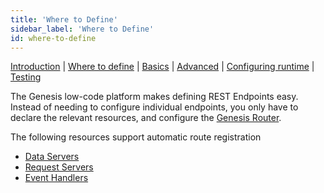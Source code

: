 ```yaml
---
title: 'Where to Define'
sidebar_label: 'Where to Define'
id: where-to-define
---
```


[Introduction](/server-modules/integration/rest-endpoints/introduction/) | [Where to define](/server-modules/integration/rest-endpoints/where-to-define) | [Basics](/server-modules/integration/rest-endpoints/basics/) | [Advanced](/server-modules/integration/rest-endpoints/advanced/) | [Configuring runtime](/server-modules/integration/rest-endpoints/configuring-runtime/) | [Testing](/server-modules/integration/rest-endpoints/testing/)

The Genesis low-code platform makes defining REST Endpoints easy. Instead of needing to configure individual endpoints, you only have to declare the relevant resources, and configure the [Genesis Router](/server-modules/configuring-runtime/genesis-router/).

The following resources support automatic route registration
* [Data Servers](/server-modules/data-server/introduction/)
* [Request Servers](/server-modules/request-server/introduction/)
* [Event Handlers](/server-modules/event-handler/introduction/)